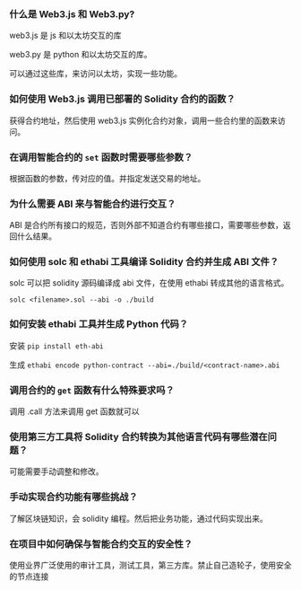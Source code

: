 ### 什么是 Web3.js 和 Web3.py?

web3.js 是 js 和以太坊交互的库

web3.py 是 python 和以太坊交互的库。

可以通过这些库，来访问以太坊，实现一些功能。





### 如何使用 Web3.js 调用已部署的 Solidity 合约的函数？

获得合约地址，然后使用 web3.js 实例化合约对象，调用一些合约里的函数来访问。



### 在调用智能合约的 `set` 函数时需要哪些参数？

根据函数的参数，传对应的值。并指定发送交易的地址。



### 为什么需要 ABI 来与智能合约进行交互？

ABI 是合约所有接口的规范，否则外部不知道合约有哪些接口，需要哪些参数，返回什么结果。





### 如何使用 solc 和 ethabi 工具编译 Solidity 合约并生成 ABI 文件？



solc 可以把 solidity 源码编译成 abi 文件，在使用 ethabi 转成其他的语言格式。

`solc <filename>.sol --abi -o ./build`



### 如何安装 ethabi 工具并生成 Python 代码？

安装 `pip install eth-abi`

生成 `ethabi encode python-contract --abi=./build/<contract-name>.abi`





### 调用合约的 `get` 函数有什么特殊要求吗？

调用 .call 方法来调用 get 函数就可以



### 使用第三方工具将 Solidity 合约转换为其他语言代码有哪些潜在问题？

可能需要手动调整和修改。



### 手动实现合约功能有哪些挑战？

了解区块链知识，会 solidity 编程。然后把业务功能，通过代码实现出来。



### 在项目中如何确保与智能合约交互的安全性？

使用业界广泛使用的审计工具，测试工具，第三方库。禁止自己造轮子，使用安全的节点连接

